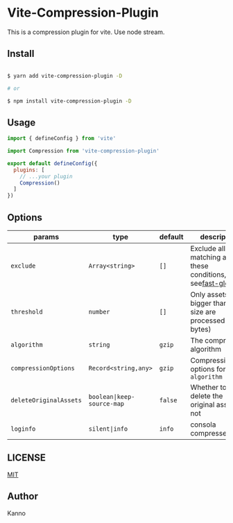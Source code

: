 # Vite-Compression-Plugin

This is a compression plugin for vite. Use node stream.

## Install

```bash

$ yarn add vite-compression-plugin -D

# or

$ npm install vite-compression-plugin -D

```

## Usage

```js
import { defineConfig } from 'vite'

import Compression from 'vite-compression-plugin'

export default defineConfig({
  plugins: [
    // ...your plugin
    Compression()
  ]
})
```

## Options

| params                 | type                       | default | description                                                                                                                                               |
| ---------------------- | -------------------------- | ------- | --------------------------------------------------------------------------------------------------------------------------------------------------------- |
| `exclude`              | `Array<string>`            | `[]`    | Exclude all assets matching any of these conditions,Details see[fast-glob](https://www.npmjs.com/package/fast-glob#how-to-exclude-directory-from-reading) |
| `threshold`            | `number`                   | `[]`    | Only assets bigger than this size are processed (in bytes)                                                                                                |
| `algorithm`            | `string`                   | `gzip`  | The compression algorithm                                                                                                                        |
| `compressionOptions`   | `Record<string,any>`       | `gzip`  | Compression options for `algorithm`                                                                                                                       |
| `deleteOriginalAssets` | `boolean\|keep-source-map` | `false` | Whether to delete the original assets or not                                                                                                              |
| `loginfo`              | `silent\|info`             | `info`  | consola compressed info                                                                                                                                   |

## LICENSE

[MIT](./LICENSE)

## Author

Kanno
